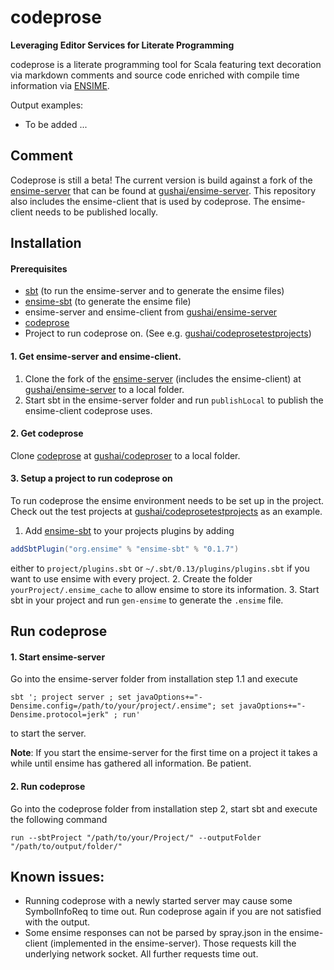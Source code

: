 # codeprose

**Leveraging Editor Services for Literate Programming**

codeprose is a literate programming tool for Scala featuring text decoration via markdown comments and source code enriched with compile time information via [ENSIME](https://github.com/ensime/).

Output examples:
-   To be added ...

## Comment

Codeprose is still a beta! The current version is build against a fork of the [ensime-server](https://github.com/ensime/ensime-server) that can be found at [gushai/ensime-server](https://github.com/gushai/ensime-server). This repository also includes the ensime-client that is used by codeprose. The ensime-client needs to be published locally.

## Installation

#### Prerequisites

-    [sbt](http://github.com/sbt/sbt) (to run the ensime-server and to generate the ensime files)
-    [ensime-sbt](https://github.com/ensime/ensime-sbt) (to generate the ensime file)
-    ensime-server and ensime-client from [gushai/ensime-server](https://github.com/gushai/ensime-server)
-    [codeprose](https://github.com/gushai/codeprose)
-    Project to run codeprose on. (See e.g. [gushai/codeprosetestprojects](https://github.com/gushai/codeprosetestprojects))

#### 1. Get ensime-server and ensime-client.

1.   Clone the fork of the [ensime-server](https://github.com/gushai/ensime-server.git) (includes the ensime-client) at [gushai/ensime-server](https://github.com/gushai/ensime-server) to a local folder.
2.   Start sbt in the ensime-server folder and run `publishLocal` to publish the ensime-client codeprose uses.

#### 2. Get codeprose

Clone [codeprose](https://github.com/gushai/codeprose.git) at [gushai/codeproser](https://github.com/gushai/codeprose) to a local folder.

#### 3. Setup a project to run codeprose on

To run codeprose the ensime environment needs to be set up in the project. Check out the test projects at  [gushai/codeprosetestprojects](https://github.com/gushai/codeprosetestprojects) as an example.


1.   Add  [ensime-sbt](https://github.com/ensime/ensime-sbt)  to your projects plugins by adding 
```scala
addSbtPlugin("org.ensime" % "ensime-sbt" % "0.1.7")
```
either to  `project/plugins.sbt` or `~/.sbt/0.13/plugins/plugins.sbt` if you want to use ensime with every project.
2.   Create the folder `yourProject/.ensime_cache` to allow ensime to store its information.
3.   Start sbt in your project and run  `gen-ensime` to generate the `.ensime` file.


## Run codeprose

#### 1. Start ensime-server

Go into the ensime-server folder from installation step 1.1 and execute 

`sbt '; project server ; set javaOptions+="-Densime.config=/path/to/your/project/.ensime"; set javaOptions+="-Densime.protocol=jerk" ; run' `

to start the server.

**Note**: If you start the ensime-server for the first time on a project it takes a while until ensime has  gathered all information. Be patient.

#### 2. Run codeprose

Go into the codeprose folder from installation step 2, start sbt and execute the following command

`run --sbtProject "/path/to/your/Project/" --outputFolder "/path/to/output/folder/"`



## Known issues:

-    Running codeprose with a newly started server may cause some SymbolInfoReq to time out. Run codeprose again if you are not satisfied with the output.
-   Some ensime responses can not be parsed by spray.json in the ensime-client (implemented in the ensime-server). Those requests kill the underlying network socket. All further requests time out.



